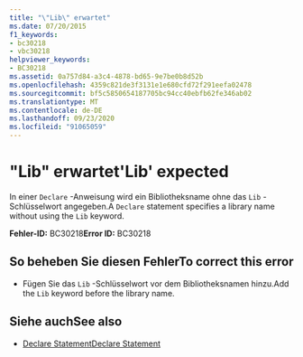```yaml
---
title: "\"Lib\" erwartet"
ms.date: 07/20/2015
f1_keywords:
- bc30218
- vbc30218
helpviewer_keywords:
- BC30218
ms.assetid: 0a757d84-a3c4-4878-bd65-9e7be0b8d52b
ms.openlocfilehash: 4359c821de3f3131e1e680cfd72f291eefa02478
ms.sourcegitcommit: bf5c5850654187705bc94cc40ebfb62fe346ab02
ms.translationtype: MT
ms.contentlocale: de-DE
ms.lasthandoff: 09/23/2020
ms.locfileid: "91065059"
---
```

# <a name="lib-expected"></a><span data-ttu-id="c703e-102">"Lib" erwartet</span><span class="sxs-lookup"><span data-stu-id="c703e-102">'Lib' expected</span></span>

<span data-ttu-id="c703e-103">In einer `Declare` -Anweisung wird ein Bibliotheksname ohne das `Lib` -Schlüsselwort angegeben.</span><span class="sxs-lookup"><span data-stu-id="c703e-103">A `Declare` statement specifies a library name without using the `Lib` keyword.</span></span>  
  
 <span data-ttu-id="c703e-104">**Fehler-ID:** BC30218</span><span class="sxs-lookup"><span data-stu-id="c703e-104">**Error ID:** BC30218</span></span>  
  
## <a name="to-correct-this-error"></a><span data-ttu-id="c703e-105">So beheben Sie diesen Fehler</span><span class="sxs-lookup"><span data-stu-id="c703e-105">To correct this error</span></span>  
  
- <span data-ttu-id="c703e-106">Fügen Sie das `Lib` -Schlüsselwort vor dem Bibliotheksnamen hinzu.</span><span class="sxs-lookup"><span data-stu-id="c703e-106">Add the `Lib` keyword before the library name.</span></span>  
  
## <a name="see-also"></a><span data-ttu-id="c703e-107">Siehe auch</span><span class="sxs-lookup"><span data-stu-id="c703e-107">See also</span></span>

- [<span data-ttu-id="c703e-108">Declare Statement</span><span class="sxs-lookup"><span data-stu-id="c703e-108">Declare Statement</span></span>](../language-reference/statements/declare-statement.md)
